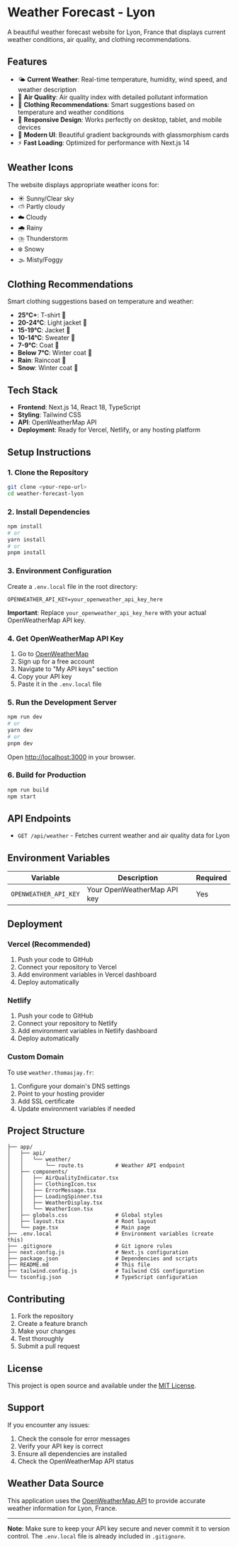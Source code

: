 # Weather Forecast - Lyon

A beautiful weather forecast website for Lyon, France that displays current weather conditions, air quality, and clothing recommendations.

## Features

- 🌤️ **Current Weather**: Real-time temperature, humidity, wind speed, and weather description
- 🎯 **Air Quality**: Air quality index with detailed pollutant information
- 👕 **Clothing Recommendations**: Smart suggestions based on temperature and weather conditions
- 📱 **Responsive Design**: Works perfectly on desktop, tablet, and mobile devices
- 🎨 **Modern UI**: Beautiful gradient backgrounds with glassmorphism cards
- ⚡ **Fast Loading**: Optimized for performance with Next.js 14

## Weather Icons

The website displays appropriate weather icons for:
- ☀️ Sunny/Clear sky
- ⛅ Partly cloudy
- ☁️ Cloudy
- 🌧️ Rainy
- ⛈️ Thunderstorm
- ❄️ Snowy
- 🌫️ Misty/Foggy

## Clothing Recommendations

Smart clothing suggestions based on temperature and weather:
- **25°C+**: T-shirt 👕
- **20-24°C**: Light jacket 🧥
- **15-19°C**: Jacket 🧥
- **10-14°C**: Sweater 🧶
- **7-9°C**: Coat 🧥
- **Below 7°C**: Winter coat 🧥
- **Rain**: Raincoat 🌂
- **Snow**: Winter coat 🧥

## Tech Stack

- **Frontend**: Next.js 14, React 18, TypeScript
- **Styling**: Tailwind CSS
- **API**: OpenWeatherMap API
- **Deployment**: Ready for Vercel, Netlify, or any hosting platform

## Setup Instructions

### 1. Clone the Repository

```bash
git clone <your-repo-url>
cd weather-forecast-lyon
```

### 2. Install Dependencies

```bash
npm install
# or
yarn install
# or
pnpm install
```

### 3. Environment Configuration

Create a `.env.local` file in the root directory:

```env
OPENWEATHER_API_KEY=your_openweather_api_key_here
```

**Important**: Replace `your_openweather_api_key_here` with your actual OpenWeatherMap API key.

### 4. Get OpenWeatherMap API Key

1. Go to [OpenWeatherMap](https://openweathermap.org/)
2. Sign up for a free account
3. Navigate to "My API keys" section
4. Copy your API key
5. Paste it in the `.env.local` file

### 5. Run the Development Server

```bash
npm run dev
# or
yarn dev
# or
pnpm dev
```

Open [http://localhost:3000](http://localhost:3000) in your browser.

### 6. Build for Production

```bash
npm run build
npm start
```

## API Endpoints

- `GET /api/weather` - Fetches current weather and air quality data for Lyon

## Environment Variables

| Variable | Description | Required |
|----------|-------------|----------|
| `OPENWEATHER_API_KEY` | Your OpenWeatherMap API key | Yes |

## Deployment

### Vercel (Recommended)

1. Push your code to GitHub
2. Connect your repository to Vercel
3. Add environment variables in Vercel dashboard
4. Deploy automatically

### Netlify

1. Push your code to GitHub
2. Connect your repository to Netlify
3. Add environment variables in Netlify dashboard
4. Deploy automatically

### Custom Domain

To use `weather.thomasjay.fr`:

1. Configure your domain's DNS settings
2. Point to your hosting provider
3. Add SSL certificate
4. Update environment variables if needed

## Project Structure

```
├── app/
│   ├── api/
│   │   └── weather/
│   │       └── route.ts          # Weather API endpoint
│   ├── components/
│   │   ├── AirQualityIndicator.tsx
│   │   ├── ClothingIcon.tsx
│   │   ├── ErrorMessage.tsx
│   │   ├── LoadingSpinner.tsx
│   │   ├── WeatherDisplay.tsx
│   │   └── WeatherIcon.tsx
│   ├── globals.css               # Global styles
│   ├── layout.tsx                # Root layout
│   └── page.tsx                  # Main page
├── .env.local                    # Environment variables (create this)
├── .gitignore                    # Git ignore rules
├── next.config.js                # Next.js configuration
├── package.json                  # Dependencies and scripts
├── README.md                     # This file
├── tailwind.config.js            # Tailwind CSS configuration
└── tsconfig.json                 # TypeScript configuration
```

## Contributing

1. Fork the repository
2. Create a feature branch
3. Make your changes
4. Test thoroughly
5. Submit a pull request

## License

This project is open source and available under the [MIT License](LICENSE).

## Support

If you encounter any issues:

1. Check the console for error messages
2. Verify your API key is correct
3. Ensure all dependencies are installed
4. Check the OpenWeatherMap API status

## Weather Data Source

This application uses the [OpenWeatherMap API](https://openweathermap.org/api) to provide accurate weather information for Lyon, France.

---

**Note**: Make sure to keep your API key secure and never commit it to version control. The `.env.local` file is already included in `.gitignore`.
